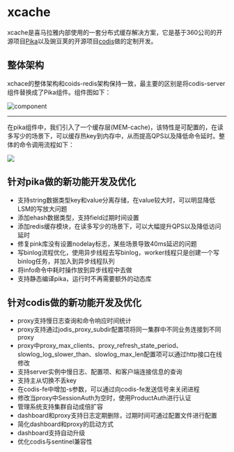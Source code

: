 # xcache
xcache是喜马拉雅内部使用的一套分布式缓存解决方案，它是基于360公司的开源项目[Pika](https://github.com/Qihoo360/pika)以及豌豆荚的开源项目[codis](https://github.com/CodisLabs/codis)做的定制开发。

## 整体架构
xchace的整体架构和coids-redis架构保持一致，最主要的区别是将codis-server组件替换成了Pika组件。组件图如下：  

![component](https://github.com/XimalayaCloud/xcache/blob/master/doc/pictures/component.png)

---
在pika组件中，我们引入了一个缓存层(MEM-cache)，该特性是可配置的，在读多写少的场景下，可以缓存热key到内存中，从而提高QPS以及降低命令延时。整体的命令调用流程如下：

![](https://github.com/XimalayaCloud/xcache/blob/master/doc/pictures/flowchart.png)

## 针对pika做的新功能开发及优化
- 支持string数据类型key和value分离存储，在value较大时，可以明显降低LSM的写放大问题
- 添加ehash数据类型，支持field过期时间设置
- 添加redis缓存模块，在读多写少的场景下，可以大幅提升QPS以及降低访问延时
- 修复pink库没有设置nodelay标志，某些场景导致40ms延迟的问题
- 写binlog流程优化，使用异步线程去写binlog，worker线程只是创建一个写binlog任务，并加入到异步线程队列
- 将info命令中耗时操作放到异步线程中去做
- 支持静态编译pika，运行时不再需要额外的动态库

## 针对codis做的新功能开发及优化
- proxy支持慢日志查询和命令响应时间统计
- proxy支持通过jodis_proxy_subdir配置项将同一集群中不同业务连接到不同proxy
- proxy中proxy_max_clients、proxy_refresh_state_period、slowlog_log_slower_than、slowlog_max_len配置项可以通过http接口在线修改
- 支持server实例中慢日志、配置项、和客户端连接信息的查询
- 支持主从切换不丢key
- 在codis-fe中增加-s参数，可以通过向codis-fe发送信号来关闭进程
- 修改当proxy中SessionAuth为空时，使用ProductAuth进行认证
- 管理系统支持集群自动成倍扩容
- dashboard和proxy支持日志定期删除，过期时间可通过配置文件进行配置
- 简化dashboard和proxy的启动方式
- dashboard支持自动升级
- 优化codis与sentinel兼容性
